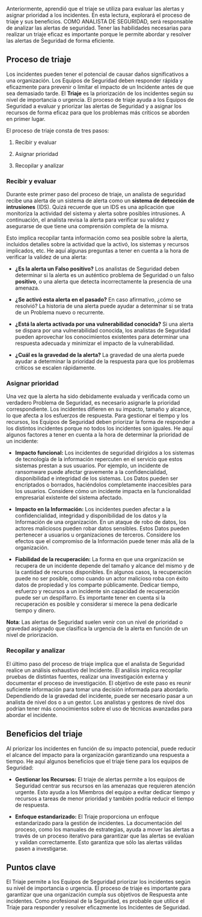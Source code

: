 
Anteriormente, aprendió que el triaje se utiliza para evaluar las alertas y asignar prioridad a los incidentes. En esta lectura, explorará el proceso de triaje y sus beneficios. COMO ANALISTA DE SEGURIDAD, será responsable de analizar las alertas de seguridad. Tener las habilidades necesarias para realizar un triaje eficaz es importante porque le permite abordar y resolver las alertas de Seguridad de forma eficiente.

## Proceso de triaje

Los incidentes pueden tener el potencial de causar daños significativos a una organización. Los Equipos de Seguridad deben responder rápida y eficazmente para prevenir o limitar el impacto de un Incidente antes de que sea demasiado tarde. El **Triaje** es la priorización de los incidentes según su nivel de importancia o urgencia. El proceso de triaje ayuda a los Equipos de Seguridad a evaluar y priorizar las alertas de Seguridad y a asignar los recursos de forma eficaz para que los problemas más críticos se aborden en primer lugar.

El proceso de triaje consta de tres pasos:

1. Recibir y evaluar
    
2. Asignar prioridad
    
3. Recopilar y analizar
    

### **Recibir y evaluar**

Durante este primer paso del proceso de triaje, un analista de seguridad recibe una alerta de un sistema de alerta como un **sistema de detección de intrusiones** (IDS). Quizá recuerde que un IDS es una aplicación que monitoriza la actividad del sistema y alerta sobre posibles intrusiones. A continuación, el analista revisa la alerta para verificar su validez y asegurarse de que tiene una comprensión completa de la misma.

Esto implica recopilar tanta información como sea posible sobre la alerta, incluidos detalles sobre la actividad que la activó, los sistemas y recursos implicados, etc. He aquí algunas preguntas a tener en cuenta a la hora de verificar la validez de una alerta:

- **¿Es la alerta un Falso positivo?** Los analistas de Seguridad deben determinar si la alerta es un auténtico problema de Seguridad o un falso **positivo**, o una alerta que detecta incorrectamente la presencia de una amenaza.
    
- **¿Se activó esta alerta en el pasado?** En caso afirmativo, ¿cómo se resolvió? La historia de una alerta puede ayudar a determinar si se trata de un Problema nuevo o recurrente.
    
- **¿Está la alerta activada por una vulnerabilidad conocida?** Si una alerta se dispara por una vulnerabilidad conocida, los analistas de Seguridad pueden aprovechar los conocimientos existentes para determinar una respuesta adecuada y minimizar el impacto de la vulnerabilidad.
    
- **¿Cuál es la gravedad de la alerta?** La gravedad de una alerta puede ayudar a determinar la prioridad de la respuesta para que los problemas críticos se escalen rápidamente.
    

### **Asignar prioridad**

Una vez que la alerta ha sido debidamente evaluada y verificada como un verdadero Problema de Seguridad, es necesario asignarle la prioridad correspondiente. Los incidentes difieren en su impacto, tamaño y alcance, lo que afecta a los esfuerzos de respuesta. Para gestionar el tiempo y los recursos, los Equipos de Seguridad deben priorizar la forma de responder a los distintos incidentes porque no todos los incidentes son iguales. He aquí algunos factores a tener en cuenta a la hora de determinar la prioridad de un incidente:

- **Impacto funcional:** Los incidentes de seguridad dirigidos a los sistemas de tecnología de la información repercuten en el servicio que estos sistemas prestan a sus usuarios. Por ejemplo, un incidente de ransomware puede afectar gravemente a la confidencialidad, disponibilidad e integridad de los sistemas. Los Datos pueden ser encriptados o borrados, haciéndolos completamente inaccesibles para los usuarios. Considere cómo un incidente impacta en la funcionalidad empresarial existente del sistema afectado.
    
- **Impacto en la Información:** Los incidentes pueden afectar a la confidencialidad, integridad y disponibilidad de los datos y la Información de una organización. En un ataque de robo de datos, los actores maliciosos pueden robar datos sensibles. Estos Datos pueden pertenecer a usuarios u organizaciones de terceros. Considere los efectos que el compromiso de la Información puede tener más allá de la organización.
    
- **Fiabilidad de la recuperación:** La forma en que una organización se recupera de un incidente depende del tamaño y alcance del mismo y de la cantidad de recursos disponibles. En algunos casos, la recuperación puede no ser posible, como cuando un actor malicioso roba con éxito datos de propiedad y los comparte públicamente. Dedicar tiempo, esfuerzo y recursos a un incidente sin capacidad de recuperación puede ser un despilfarro. Es importante tener en cuenta si la recuperación es posible y considerar si merece la pena dedicarle tiempo y dinero.
    

**Nota**: Las alertas de Seguridad suelen venir con un nivel de prioridad o gravedad asignado que clasifica la urgencia de la alerta en función de un nivel de priorización.

### **Recopilar y analizar**

El último paso del proceso de triaje implica que el analista de Seguridad realice un análisis exhaustivo del Incidente. El análisis implica recopilar pruebas de distintas fuentes, realizar una investigación externa y documentar el proceso de investigación. El objetivo de este paso es reunir suficiente información para tomar una decisión informada para abordarlo. Dependiendo de la gravedad del incidente, puede ser necesario pasar a un analista de nivel dos o a un gestor. Los analistas y gestores de nivel dos podrían tener más conocimientos sobre el uso de técnicas avanzadas para abordar el incidente.

## Beneficios del triaje

Al priorizar los incidentes en función de su impacto potencial, puede reducir el alcance del impacto para la organización garantizando una respuesta a tiempo. He aquí algunos beneficios que el triaje tiene para los equipos de Seguridad:

- **Gestionar los Recursos:** El triaje de alertas permite a los equipos de Seguridad centrar sus recursos en las amenazas que requieren atención urgente. Esto ayuda a los Miembros del equipo a evitar dedicar tiempo y recursos a tareas de menor prioridad y también podría reducir el tiempo de respuesta.
    
- **Enfoque estandarizado:** El Triaje proporciona un enfoque estandarizado para la gestión de incidentes. La documentación del proceso, como los manuales de estrategias, ayuda a mover las alertas a través de un proceso iterativo para garantizar que las alertas se evalúan y validan correctamente. Esto garantiza que sólo las alertas válidas pasen a investigarse.
    

## Puntos clave

El Triaje permite a los Equipos de Seguridad priorizar los incidentes según su nivel de importancia o urgencia. El proceso de triaje es importante para garantizar que una organización cumpla sus objetivos de Respuesta ante incidentes. Como profesional de la Seguridad, es probable que utilice el Triaje para responder y resolver eficazmente los Incidentes de Seguridad.